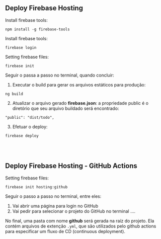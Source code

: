 ## Deploy Firebase Hosting

Install firebase tools:
```
npm install -g firebase-tools
```


Install firebase tools:
```
firebase login
```


Setting firebase files:
```
firebase init
```

Seguir o passa a passo no terminal, quando concluir:

1. Executar o build para gerar os arquivos estáticos para produção:
```
ng build
```

2. Atualizar o arquivo gerado **firebase.json**:
a propriedade public é o diretório que seu arquivo buildado será encontrado:
```
"public": "dist/todo",
```

3. Efetuar o deploy:
```
firebase deploy
```

<br>
<br>

## Deploy Firebase Hosting - GitHub Actions


Setting firebase files:
```
firebase init hosting:github
```

Seguir o passo a passo no terminal, entre eles:

1. Vai abrir uma página para login no GitHub
2. Vai pedir para selecionar o projeto do GitHub no terminal
....


No final, uma pasta com nome **github** será gerada na raíz do projeto. Ela contém arquivos de extenção `.yml`, que são utilizados pelo github actions para especificar um fluxo de CD (continuous deployment). 

